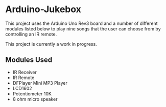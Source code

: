 # Arduino-Jukebox
This project uses the Arduino Uno Rev3 board and a number of different modules listed below to play nine songs that the user can choose from by controlling an IR remote.

This project is currently a work in progress.

## Modules Used
- IR Receiver
- IR Remote
- DFPlayer Mini MP3 Player
- LCD1602
- Potentiometer 10K
- 8 ohm micro speaker
